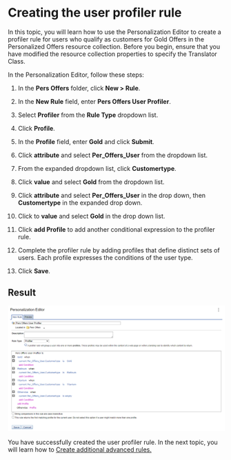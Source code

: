 # Creating the user profiler rule

In this topic, you will learn how to use the Personalization Editor to create a profiler rule for users who qualify as customers for Gold Offers in the Personalized Offers resource collection. Before you begin, ensure that you have modified the resource collection properties to specify the Translator Class.

In the Personalization Editor, follow these steps:

1. In the **Pers Offers** folder, click **New > Rule**.

2. In the **New Rule** field, enter **Pers Offers User Profiler**.

3. Select **Profiler** from the **Rule Type** dropdown list.

4. Click **Profile**. 
5. In the **Profile** field, enter **Gold** and click **Submit**.
6. Click **attribute** and select **Per_Offers_User** from the dropdown list.
7. From the expanded dropdown list, click **Customertype**.
8. Click **value** and select **Gold** from the dropdown list.

5. Click **attribute** and select **Per_Offers_User** in the drop down, then **Customertype** in the expanded drop down.

6. Click to **value** and select **Gold** in the drop down list.

7. Click **add Profile** to add another conditional expression to the profiler rule.

8. Complete the profiler rule by adding profiles that define distinct sets of users. Each profile expresses the conditions of the user type.

9. Click **Save**.  

## Result

![Pers Offers User Profiler results](./images/Pers_Offers_User_Profiler_results.png)

You have successfully created the user profiler rule. In the next topic, you will learn how to [Create additional advanced rules.](./pzn_demo_create_additional_advanced_rules.md)

